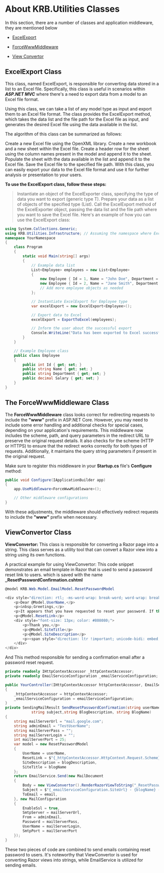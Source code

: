 # About KRB.Utilities Classes
In this section, there are a number of classes and application middleware, they are mentioned below

* [ExcelExport](#excelexport)
- [ForceWwwMiddleware](#the-forcewwwmiddleware-class)
+ [View Convertor](#viewconvertor-class)

## ExcelExport Class
This class, named ExcelExport, is responsible for converting data stored in a list to an Excel file. Specifically, this class is useful in scenarios within ***ASP.NET MVC***  where there's a need to export data from a model to an Excel file format.

Using this class, we can take a list of any model type as input and export them to an Excel file format. The class provides the ExcelExport method, which takes the data list and the file path for the Excel file as input, and generates the desired Excel file using the data available in the list.

The algorithm of this class can be summarized as follows:

Create a new Excel file using the OpenXML library.
Create a new workbook and a new sheet within the Excel file.
Create a header row for the sheet using the column names present in the model and append it to the sheet.
Populate the sheet with the data available in the list and append it to the Excel file.
Save the Excel file to the specified file path.
With this class, you can easily export your data to the Excel file format and use it for further analysis or presentation to your users.

**To use the ExcelExport class, follow these steps:**

> Instantiate an object of the ExcelExporter class, specifying the type of data you want to export (generic type T).
> Prepare your data as a list of objects of the specified type (List<T>).
> Call the ExcelExport method of the ExcelExporter object, passing the data list and the file path where you want to save the Excel file.
> Here's an example of how you can use the ExcelExport class:

```C#
using System.Collections.Generic;
using KRB.Utilities.Infrastructure; // Assuming the namespace where ExcelExport class is located
namespace YourNamespace
{
    class Program
    {
        static void Main(string[] args)
        {
            // Example data list
            List<Employee> employees = new List<Employee>
            {
                new Employee { Id = 1, Name = "John Doe", Department = "HR", Salary = 5000 },
                new Employee { Id = 2, Name = "Jane Smith", Department = "IT", Salary = 6000 },
                // Add more employee objects as needed
            };

            // Instantiate ExcelExport for Employee type
            var excelExport = new ExcelExport<Employee>();

            // Export data to Excel
            excelExport = ExportToExcel(employees);

            // Inform the user about the successful export
            Console.WriteLine("Data has been exported to Excel successfully.");
        }
    }

    // Example Employee class
    public class Employee
    {
        public int Id { get; set; }
        public string Name { get; set; }
        public string Department { get; set; }
        public decimal Salary { get; set; }
    }
}
```
## The ForceWwwMiddleware Class
The **ForceWwwMiddleware** class looks correct for redirecting requests to include the **"www"** prefix in ASP.NET Core. However, you may need to include some error handling and additional checks for special cases, depending on your application's requirements.
This middleware now includes the scheme, path, and query parameters in the redirect URL to preserve the original request details. It also checks for the scheme (HTTP or HTTPS) to ensure that the redirect works correctly for both types of requests. Additionally, it maintains the query string parameters if present in the original request.

Make sure to register this middleware in your **Startup.cs** file's **Configure** method:
```C#
public void Configure(IApplicationBuilder app)
{
    app.UseMiddleware<ForceWwwMiddleware>();

    // Other middleware configurations
}
```
With these adjustments, the middleware should effectively redirect requests to include the **"www"** prefix when necessary.


## ViewConvertor Class

**ViewConvertor:** This class is responsible for converting a Razor page into a string. This class serves as a utility tool that can convert a Razor view into a string using its own functions.

A practical example for using ViewConvertor:
This code snippet demonstrates an email template in Razor that is used to send a password reset link to users. which is saved with the name **_ResetPasswordConfirmation.cshtml**
```C#
@model KRB.Web.Model.EmailModel.ResetPasswordModel

<div style="direction: rtl; -ms-word-wrap: break-word; word-wrap: break-word;">
    <p>Dear @Model.UserName,</p>
    <p>&nbsp;Greetings,</p>
    <p>It appears that you have requested to reset your password. If this request is yours, please click on the link below. Otherwise, you can disregard this message.</p>
    <p>@Model.ResetLink</p>
    <div style="font-size: 13px; color: #808080;">
        <p>Thank you,</p>
        <p>@Model.SiteTitle</p>
        <p>@Model.SiteDescription</p>
        <p><span style="direction: ltr !important; unicode-bidi: embed;">@DateTime.Now</span></p>
    </div>
</div>
```

And This method responsible for sending a confirmation email after a password reset request.
```C#
private readonly IHttpContextAccessor _httpContextAccessor;
private readonly EmailServiceConfiguration _emailServiceConfiguration;

public YourController(IHttpContextAccessor httpContextAccessor, EmailServiceConfiguration emailServiceConfiguration)
{
    _httpContextAccessor = httpContextAccessor;
    _emailServiceConfiguration = emailServiceConfiguration;
}
private SendingMailResult SendResetPasswordConfirmation(string userName, string email, string guid,
            string subject,string BlogDescription, string BlogName)
{
    string mailServerUrl = "mail.google.com";
    string adminEmail = "TestUserName";
    string mailServerPass = "";
    string mailServerLogin = "";
    int mailServerPort = 25;
    var model = new ResetPasswordModel
    {
        UserName = userName,
        ResetLink = $"{_httpContextAccessor.HttpContext.Request.Scheme}://{_httpContextAccessor.HttpContext.Request.Host}{Url.Action("ResetPassword","ForgottenPassword", new { key = guid })}",
        SiteDescription = blogDescription,
        SiteTitle = blogName
    };
    return EmailService.Send(new MailDocument
    {
        Body = new ViewConvertor().RenderRazorViewToString("_ResetPasswordConfirmation", ControllerContext, model),
        Subject = $"{_emailServiceConfiguration.SiteUrl} - {blogName} - {subject}",
        ToEmail = email,
    }, new MailConfiguration
    {
        EnableSsl = true,
        SmtpServer = mailServerUrl,
        From = adminEmail,
        Password = mailServerPass,
        UserName = mailServerLogin,
        SmtpPort = mailServerPort
    });
}
```

These two pieces of code are combined to send emails containing reset password to users. It's noteworthy that ViewConvertor is used for converting Razor views into strings, while EmailService is utilized for sending emails.



